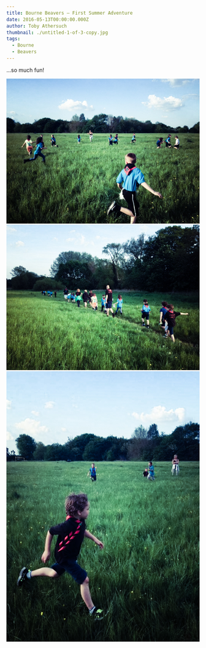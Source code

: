 ```yaml
---
title: Bourne Beavers – First Summer Adventure
date: 2016-05-13T00:00:00.000Z
author: Toby Athersuch
thumbnail: ./untitled-1-of-3-copy.jpg
tags:
  - Bourne
  - Beavers
---
```


…so much fun!

![First Summer Adventure](./untitled-1-of-3-copy.jpg)
![First Summer Adventure](./untitled-2-of-3-copy.jpg)
![First Summer Adventure](./untitled-3-of-3-copy.jpg)
